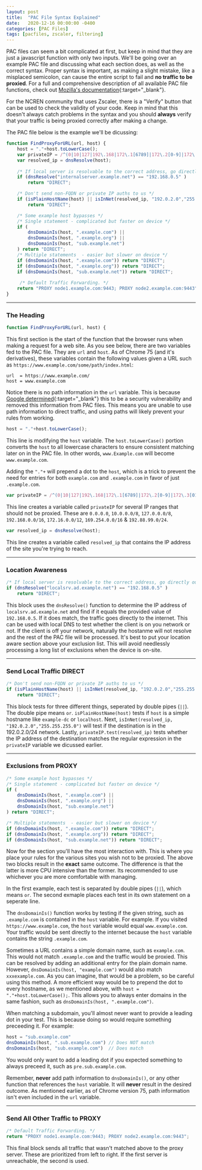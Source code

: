 ```yaml
---
layout: post
title:  "PAC File Syntax Explained"
date:   2020-12-16 00:00:00 -0400
categories: [PAC Files]
tags: [pacfiles, zscaler, filtering]
---
```

PAC files can seem a bit complicated at first, but keep in mind that they are just a javascript function with only two inputs. 
We'll be going over an example PAC file and discussing what each section does, as well as the correct syntax. Proper syntax 
is important, as making a slight mistake, like a misplaced semicolon, can cause the entire script to fail and 
**no traffic to be proxied**. For a full and comprehensive description of all available PAC file functions, check out 
[Mozilla's documentation](https://developer.mozilla.org/en-US/docs/Web/HTTP/Proxy_servers_and_tunneling/Proxy_Auto-Configuration_(PAC)_file){:target="_blank"}.

For the NCREN community that uses Zscaler, there is a "Verify" button that can be used to check the validity of your code. Keep 
in mind that this doesn't always catch problems in the syntax and you should **always** verify that your traffic is being proxied 
correctly after making a change.

The PAC file below is the example we'll be dicussing:

```js
function FindProxyForURL(url, host) {
    host = "."+host.toLowerCase();
    var privateIP = /^(0|10|127|192\.168|172\.1[6789]|172\.2[0-9]|172\.3[01]|169\.254|192\.88\.99)\.[0-9.]+$/;
    var resolved_ip = dnsResolve(host);
    
    /* If local server is resolvable to the correct address, go directly out */
    if (dnsResolve("internalserver.example.net") == "192.168.0.5" )
        return "DIRECT"; 

    /* Don't send non-FQDN or private IP auths to us */
    if (isPlainHostName(host) || isInNet(resolved_ip, "192.0.2.0","255.255.255.0") || privateIP.test(resolved_ip))
        return "DIRECT";

    /* Some example host bypasses */
    /* Single statement - complicated but faster on device */
    if (
        dnsDomainIs(host, ".example.com") ||
        dnsDomainIs(host, ".example.org") ||
        dnsDomainIs(host, "sub.example.net")
    ) return "DIRECT";
    /* Multiple statements  - easier but slower on device */
    if (dnsDomainIs(host, ".example.com")) return "DIRECT";
    if (dnsDomainIs(host, ".example.org")) return "DIRECT";
    if (dnsDomainIs(host, "sub.example.net")) return "DIRECT";
    
     /* Default Traffic Forwarding. */
    return "PROXY node1.example.com:9443; PROXY node2.example.com:9443";
}
```

---
### The Heading
```js
function FindProxyForURL(url, host) {
```
This first section is the start of the function that the browser runs when making a request for a web site. As you see below, 
there are two variables fed to the PAC file. They are `url` and `host`. As of Chrome 75 (and it's derivatives), these variables 
contain the following values given a URL such as `https://www.example.com/some/path/index.html`:
```
url  = https://www.example.com/
host = www.example.com
```
Notice there is no path information in the `url` variable. This is because 
[Google determined](https://chromium.googlesource.com/chromium/src/+/HEAD/net/docs/proxy.md#Arguments-passed-to-FindProxyForURL_in-PAC-scripts){:target="_blank"} this to be a security vulnerability and removed this information from PAC files. This means 
you are unable to use path information to direct traffic, and using paths will likely prevent your rules from working.

```js
host = "."+host.toLowerCase();
```
This line is modifying the `host` variable. The `host.toLowerCase()` portion converts the `host` to all lowercase characters 
to ensure consistent matching later on in the PAC file. In other words, `www.Example.com` will become `www.example.com`. 

Adding the `"."+` will prepend a dot to the `host`, which is a trick to prevent the need for entries for both `example.com` and `.example.com` in 
favor of just `.example.com`.

```js
var privateIP = /^(0|10|127|192\.168|172\.1[6789]|172\.2[0-9]|172\.3[01]|169\.254|192\.88\.99)\.[0-9.]+$/;
```
This line creates a variable called `privateIP` for several IP ranges that should not be proxied. These are `0.0.0.0`, `10.0.0.0/8`, 
`127.0.0.0/8`, `192.168.0.0/16`, `172.16.0.0/12`, `169.254.0.0/16` & `192.88.99.0/24`.
```js
var resolved_ip = dnsResolve(host);
```
This line creates a variable called `resolved_ip` that contains the IP address of the site you're trying to reach.

---
### Location Awareness
```js
/* If local server is resolvable to the correct address, go directly out */
if (dnsResolve("localsrv.ad.example.net") == "192.168.0.5" )
    return "DIRECT"; 
```
This block uses the `dnsResolve()` function to determine the IP address of `localsrv.ad.example.net` and find if it equals the 
provided value of `192.168.0.5`. If it does match, the traffic goes directly to the internet. This can be used with local DNS 
to test whether the client is on you network or not. If the client is off your network, naturally the hostanme will not resolve 
and the rest of the PAC file will be processed. It's best to put your location aware section above your exclusion list. This 
will avoid needlessly processing a long list of exclusions when the device is on-site.

---
### Send Local Traffic DIRECT
```js
/* Don't send non-FQDN or private IP auths to us */
if (isPlainHostName(host) || isInNet(resolved_ip, "192.0.2.0","255.255.255.0") || privateIP.test(resolved_ip))
    return "DIRECT";
```
This block tests for three different things, seperated by double pipes (`||`). The double pipe means `or`. `isPlainHostName(host)` 
tests if `host` is a simple hostname like `example-dc` or `localhost`. Next, `isInNet(resolved_ip, "192.0.2.0","255.255.255.0")` will 
test if the destination is in the 192.0.2.0/24 network. Lastly, `privateIP.test(resolved_ip)` tests whether the IP address of the 
destination matches the regular expression in the `privateIP` variable we dicussed earlier.

---
### Exclusions from PROXY
```js
/* Some example host bypasses */
/* Single statement - complicated but faster on device */
if (
    dnsDomainIs(host, ".example.com") ||
    dnsDomainIs(host, ".example.org") ||
    dnsDomainIs(host, "sub.example.net")
) return "DIRECT";
```
```js
/* Multiple statements  - easier but slower on device */
if (dnsDomainIs(host, ".example.com")) return "DIRECT";
if (dnsDomainIs(host, ".example.org")) return "DIRECT";
if (dnsDomainIs(host, "sub.example.net")) return "DIRECT";
```
Now for the section you'll have the most interaction with. This is where you place your rules for the various sites you wish not 
to be proxied. The above two blocks result in the **exact** same outcome. The difference is that the latter is more CPU intensive 
than the former. Its recommended to use whichever you are more comfortable with managing. 

In the first example, each test is separated by double pipes (`||`), which means `or`. The second exmaple places each test in its own 
statement on a seperate line.

The `dnsDomainIs()` function works by testing if the given string, such as `.example.com` is contained in the `host` variable. For 
example. If you visited `https://www.example.com`, the `host` variable would equal `www.example.com`. Your traffic would be sent directly 
to the internet because the `host` variable contains the string `.example.com`.

Sometimes a URL contains a simple domain name, such as `example.com`. This would not match `.example.com` and the traffic would be proxied. 
This can be resolved by adding an additional entry for the plain domain name. However, `dnsDomainIs(host, "example.com")` would also match 
`xxxexample.com`. As you can imagine, that would be a problem, so be careful using this method. A more efficient way would be to prepend the 
dot to every hostname, as we mentioned above, with `host = "."+host.toLowerCase();`. This allows you to always enter domains in the same 
fashion, such as `dnsDomainIs(host, ".example.com")`.

When matching a subdomain, you'll almost never want to provide a leading dot in your test. This is because doing so would require something 
preceeding it. For example:

```js
host = "sub.example.com"
dnsDomainIs(host, ".sub.example.com") // Does NOT match
dnsDomainIs(host, "sub.example.com")  // Does match
```
You would only want to add a leading dot if you expected something to always preceed it, such as `pre.sub.example.com`.

Remember, **never** add path information to `dnsDomainIs()`, or any other function that references the `host` variable. It will **never** 
result in the desired outcome. As mentioned earlier, as of Chrome version 75, path information isn't even included in the `url` variable.

---
### Send All Other Traffic to PROXY
```js
/* Default Traffic Forwarding. */
return "PROXY node1.example.com:9443; PROXY node2.example.com:9443";
```
This final block sends all traffic that wasn't matched above to the proxy server. These are prioritized from left to right. If the 
first server is unreachable, the second is used.

